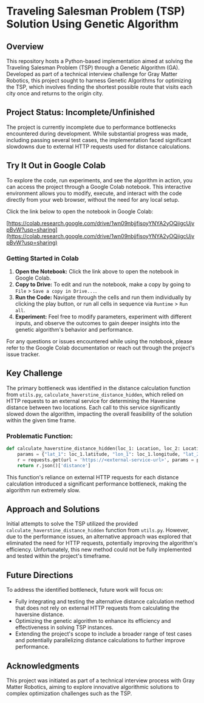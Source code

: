 # Traveling Salesman Problem (TSP) Solution Using Genetic Algorithm

## Overview

This repository hosts a Python-based implementation aimed at solving the Traveling Salesman Problem (TSP) through a Genetic Algorithm (GA). Developed as part of a technical interview challenge for Gray Matter Robotics, this project sought to harness Genetic Algorithms for optimizing the TSP, which involves finding the shortest possible route that visits each city once and returns to the origin city.

## Project Status: Incomplete/Unfinished

The project is currently incomplete due to performance bottlenecks encountered during development. While substantial progress was made, including passing several test cases, the implementation faced significant slowdowns due to external HTTP requests used for distance calculations.



## Try It Out in Google Colab

To explore the code, run experiments, and see the algorithm in action, you can access the project through a Google Colab notebook. This interactive environment allows you to modify, execute, and interact with the code directly from your web browser, without the need for any local setup.

Click the link below to open the notebook in Google Colab:

[https://colab.research.google.com/drive/1wn09nbjjfisoyYNYA2yOQiigcUjvpBvW?usp=sharing](https://colab.research.google.com/drive/1wn09nbjjfisoyYNYA2yOQiigcUjvpBvW?usp=sharing)

### Getting Started in Colab

1. **Open the Notebook:** Click the link above to open the notebook in Google Colab.
2. **Copy to Drive:** To edit and run the notebook, make a copy by going to `File` > `Save a copy in Drive...`.
3. **Run the Code:** Navigate through the cells and run them individually by clicking the play button, or run all cells in sequence via `Runtime` > `Run all`.
4. **Experiment:** Feel free to modify parameters, experiment with different inputs, and observe the outcomes to gain deeper insights into the genetic algorithm's behavior and performance.

For any questions or issues encountered while using the notebook, please refer to the Google Colab documentation or reach out through the project's issue tracker.


## Key Challenge

The primary bottleneck was identified in the distance calculation function from `utils.py`, `calculate_haverstine_distance_hidden`, which relied on HTTP requests to an external service for determining the Haversine distance between two locations. Each call to this service significantly slowed down the algorithm, impacting the overall feasibility of the solution within the given time frame.

### Problematic Function:

```python
def calculate_haverstine_distance_hidden(loc_1: Location, loc_2: Location) -> float:
    params = {"lat_1": loc_1.latitude, "lon_1": loc_1.longitude, "lat_2": loc_2.latitude, "lon_2": loc_2.longitude }
    r = requests.get(url = 'https://<external-service-url>', params = params)
    return r.json()['distance']
```



This function's reliance on external HTTP requests for each distance
calculation introduced a significant performance bottleneck, making the
algorithm run extremely slow.


## Approach and Solutions

Initial attempts to solve the TSP utilized the provided `calculate_haverstine_distance_hidden` function from `utils.py`. However, due to the performance issues, an alternative approach was explored that eliminated the need for HTTP requests, potentially improving the algorithm's efficiency. Unfortunately, this new method could not be fully implemented and tested within the project's timeframe.

## Future Directions

To address the identified bottleneck, future work will focus on:

* Fully integrating and testing the alternative distance calculation method that does not rely on external HTTP requests from calculating the haversine distance.
* Optimizing the genetic algorithm to enhance its efficiency and effectiveness in solving TSP instances.
* Extending the project's scope to include a broader range of test cases and potentially parallelizing distance calculations to further improve performance.

## Acknowledgments

This project was initiated as part of a technical interview process with Gray Matter Robotics, aiming to explore innovative algorithmic solutions to complex optimization challenges such as the TSP.
